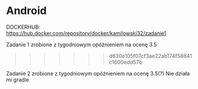 # Android
DOCKERHUB: https://hub.docker.com/repository/docker/kamilowski32/zadanie1

Zadanie 1 zrobione z tygodniowym opóźnieniem na ocenę 3.5
>>>>>>> d630e105f07cf3ae22ab174f58841c1600edd57b

Zadanie 2 zrobione z tygodniowym opóźnieniem na ocenę 3.5(?)
Nie działa mi gradle
